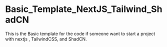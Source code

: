 # Basic_Template_NextJS_Tailwind_ShadCN
This is the Basic template for the code if someone want to start a project with nextjs , TailwindCSS, and ShadCN.
